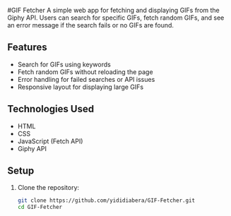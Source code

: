 #GIF Fetcher
A simple web app for fetching and displaying GIFs from the Giphy API. Users can search for specific GIFs, fetch random GIFs, and see an error message if the search fails or no GIFs are found.

## Features

- Search for GIFs using keywords
- Fetch random GIFs without reloading the page
- Error handling for failed searches or API issues
- Responsive layout for displaying large GIFs

## Technologies Used

- HTML
- CSS
- JavaScript (Fetch API)
- Giphy API

## Setup

1. Clone the repository:
   ```bash
   git clone https://github.com/yididiabera/GIF-Fetcher.git
   cd GIF-Fetcher

